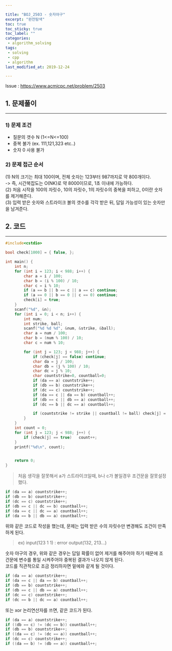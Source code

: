 ```yaml
---

title: "BOJ_2503 - 숫자야구"  
excerpt: "완전탐색"  
toc: true  
toc_sticky: true  
toc_label: ""  
categories:  
 - algorithm_solving  
tags:  
 - solving  
 - cpp  
 - algorithm
last_modified_at: 2019-12-24

---
```


Issue : <https://www.acmicpc.net/problem/2503>

## 1. 문제풀이  

- - -

### 1) 문제 조건

- 질문의 갯수 N (1<=N<=100)  
- 중복 불가 (ex. 111,121,323 etc..)  
- 숫자 0 사용 불가  

### 2) 문제 접근 순서

(1) N의 크기는 최대 100이며, 전체 숫자는 123부터 987까지로 약 800개이다.  
-> 즉, 시간복잡도는 O(NK)로 약 8000이므로, 1초 이내에 가능하다.  
(2) 처음 시작을 100의 자릿수, 10의 자릿수, 1의 자릿수의 중복을 피하고, 0이란 숫자를 제거해준다.  
(3) 입력 받은 숫자와 스트라이크 볼의 갯수를 각각 받은 뒤, 답일 가능성이 있는 숫자만을 남겨준다.  

## 2. 코드

- - -

```cpp
#include<cstdio>

bool check[1000] = { false, };

int main() {
	int n;
	for (int i = 123; i < 988; i++) {
		char a = i / 100;
		char b = (i % 100) / 10;
		char c = i % 10;
		if (a == b || b == c || a == c) continue;
		if (a == 0 || b == 0 || c == 0) continue;
		check[i] = true;
	}
	scanf("%d", &n);
	for (int i = 0; i < n; i++) {
		int num;
		int strike, ball;
		scanf("%d %d %d", &num, &strike, &ball);
		char a = num / 100;
		char b = (num % 100) / 10;
		char c = num % 10;

		for (int j = 123; j < 988; j++) {
			if (check[j] == false) continue;
			char da = j / 100;
			char db = (j % 100) / 10;
			char dc = j % 10;
			char countstrike=0, countball=0;
			if (da == a) countstrike++;
			if (db == b) countstrike++;
			if (dc == c) countstrike++;
			if (da == c || da == b) countball++;
			if (db == c || db == a) countball++;
			if (dc == b || dc == a) countball++;

			if (countstrike != strike || countball != ball) check[j] = false;
		}
	}
	int count = 0;
	for (int j = 123; j < 988; j++) {
		if (check[j] == true) 	count++;
	}
	printf("%d\n", count);


	return 0;
}

```  

> 처음 생각을 잘못해서 a가 스트라이크일때, b나 c가 볼일경우 조건문을 잘못설정했다.  

```cpp
if (da == a) countstrike++;
if (db == b) countstrike++;
if (dc == c) countstrike++;
if (db == c || dc == b) countball++;
if (da == c || dc == a) countball++;
if (da == b || db == a) countball++;
```

위와 같은 코드로 작성을 했는데, 문제는 입력 받은 수의 자릿수만 변경해도 조건이 만족하게 된다.  
> ex) input(123 1 1) : error output(132, 213...)  

숫자 야구의 경우, 위와 같은 경우는 답일 확률이 없어 제거를 해주어야 하기 때문에 조건문에 변수를 통일 시켜주어야 중복된 결과가 나오지 않게 된다.  
코드를 직관적으로 조금 정리하자면 밑에와 같게 될 것이다.  

```cpp
if (da == a) countstrike++;
if (da == c || da == b) countball++;
if (db == b) countstrike++;
if (db == c || db == a) countball++;
if (dc == c) countstrike++;
if (dc == b || dc == a) countball++;
```

또는 xor 논리연산자를 쓰면, 같은 코드가 된다.  

```cpp
if (da == a) countstrike++;
if ((db == c) != (dc == b)) countball++;
if (db == b) countstrike++;
if ((da == c) != (dc == a)) countball++;
if (dc == c) countstrike++;
if ((da == b) != (db == a)) countball++;
```
